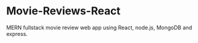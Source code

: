# Movie-Reviews-React

MERN fullstack movie review web app using React, node.js, MongoDB and express.

